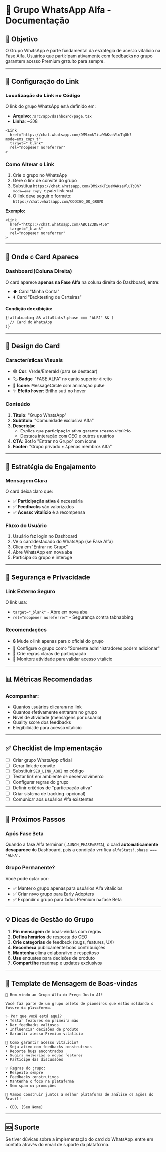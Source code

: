# 📱 Grupo WhatsApp Alfa - Documentação

## 🎯 Objetivo

O Grupo WhatsApp é parte fundamental da estratégia de acesso vitalício na Fase Alfa. Usuários que participam ativamente com feedbacks no grupo garantem acesso Premium gratuito para sempre.

---

## 🔧 Configuração do Link

### **Localização do Link no Código**

O link do grupo WhatsApp está definido em:
- **Arquivo**: `/src/app/dashboard/page.tsx`
- **Linha**: ~308

```tsx
<Link 
  href="https://chat.whatsapp.com/DM9xmkTiuaWAKseVluTqOh?mode=ems_copy_t" 
  target="_blank"
  rel="noopener noreferrer"
>
```

### **Como Alterar o Link**

1. Crie o grupo no WhatsApp
2. Gere o link de convite do grupo
3. Substitua `https://chat.whatsapp.com/DM9xmkTiuaWAKseVluTqOh?mode=ems_copy_t` pelo link real
4. O link deve seguir o formato: `https://chat.whatsapp.com/CODIGO_DO_GRUPO`

**Exemplo:**
```tsx
<Link 
  href="https://chat.whatsapp.com/ABC123DEF456" 
  target="_blank"
  rel="noopener noreferrer"
>
```

---

## 📍 Onde o Card Aparece

### **Dashboard (Coluna Direita)**

O card aparece **apenas na Fase Alfa** na coluna direita do Dashboard, entre:
- ⬆️ Card "Minha Conta"
- ⬇️ Card "Backtesting de Carteiras"

**Condição de exibição:**
```tsx
{!alfaLoading && alfaStats?.phase === 'ALFA' && (
  // Card do WhatsApp
)}
```

---

## 🎨 Design do Card

### **Características Visuais**

- 🟢 **Cor**: Verde/Emerald (para se destacar)
- 🏷️ **Badge**: "FASE ALFA" no canto superior direito
- 💚 **Ícone**: MessageCircle com animação pulse
- ✨ **Efeito hover**: Brilho sutil no hover

### **Conteúdo**

1. **Título**: "Grupo WhatsApp"
2. **Subtítulo**: "Comunidade exclusiva Alfa"
3. **Descrição**: 
   - Explica que participação ativa garante acesso vitalício
   - Destaca interação com CEO e outros usuários
4. **CTA**: Botão "Entrar no Grupo" com ícone
5. **Footer**: "Grupo privado • Apenas membros Alfa"

---

## 🎯 Estratégia de Engajamento

### **Mensagem Clara**

O card deixa claro que:
- ✅ **Participação ativa** é necessária
- ✅ **Feedbacks** são valorizados
- ✅ **Acesso vitalício** é a recompensa

### **Fluxo do Usuário**

1. Usuário faz login no Dashboard
2. Vê o card destacado do WhatsApp (se Fase Alfa)
3. Clica em "Entrar no Grupo"
4. Abre WhatsApp em nova aba
5. Participa do grupo e interage

---

## 🔐 Segurança e Privacidade

### **Link Externo Seguro**

O link usa:
- `target="_blank"` - Abre em nova aba
- `rel="noopener noreferrer"` - Segurança contra tabnabbing

### **Recomendações**

- 🔒 Mude o link apenas para o oficial do grupo
- 👥 Configure o grupo como "Somente administradores podem adicionar"
- 📝 Crie regras claras de participação
- 🎯 Monitore atividade para validar acesso vitalício

---

## 📊 Métricas Recomendadas

### **Acompanhar:**

- Quantos usuários clicaram no link
- Quantos efetivamente entraram no grupo
- Nível de atividade (mensagens por usuário)
- Quality score dos feedbacks
- Elegibilidade para acesso vitalício

---

## ✅ Checklist de Implementação

- [ ] Criar grupo WhatsApp oficial
- [ ] Gerar link de convite
- [ ] Substituir `SEU_LINK_AQUI` no código
- [ ] Testar link em ambiente de desenvolvimento
- [ ] Configurar regras do grupo
- [ ] Definir critérios de "participação ativa"
- [ ] Criar sistema de tracking (opcional)
- [ ] Comunicar aos usuários Alfa existentes

---

## 🚀 Próximos Passos

### **Após Fase Beta**

Quando a fase Alfa terminar (`LAUNCH_PHASE=BETA`), o card **automaticamente desaparece** do Dashboard, pois a condição verifica `alfaStats?.phase === 'ALFA'`.

### **Grupo Permanente?**

Você pode optar por:
- ✅ Manter o grupo apenas para usuários Alfa vitalícios
- ✅ Criar novo grupo para Early Adopters
- ✅ Expandir o grupo para todos Premium na fase Beta

---

## 💡 Dicas de Gestão do Grupo

1. **Pin mensagem** de boas-vindas com regras
2. **Defina horários** de resposta do CEO
3. **Crie categorias** de feedback (bugs, features, UX)
4. **Reconheça** publicamente boas contribuições
5. **Mantenha** clima colaborativo e respeitoso
6. **Use** enquetes para decisões de produto
7. **Compartilhe** roadmap e updates exclusivos

---

## 📝 Template de Mensagem de Boas-vindas

```
🎉 Bem-vindo ao Grupo Alfa do Preço Justo AI!

Você faz parte de um grupo seleto de pioneiros que estão moldando o futuro da plataforma.

✨ Por que você está aqui?
• Testar features em primeira mão
• Dar feedbacks valiosos
• Influenciar decisões de produto
• Garantir acesso Premium vitalício

🎯 Como garantir acesso vitalício?
• Seja ativo com feedbacks construtivos
• Reporte bugs encontrados
• Sugira melhorias e novas features
• Participe das discussões

💡 Regras do grupo:
• Respeito sempre
• Feedbacks construtivos
• Mantenha o foco na plataforma
• Sem spam ou promoções

🚀 Vamos construir juntos a melhor plataforma de análise de ações do Brasil!

- CEO, [Seu Nome]
```

---

## 🆘 Suporte

Se tiver dúvidas sobre a implementação do card do WhatsApp, entre em contato através do email de suporte da plataforma.

